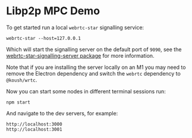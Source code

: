 # Libp2p MPC Demo

To get started run a local `webrtc-star` signalling service:

```
webrtc-star --host=127.0.0.1
```

Which will start the signalling server on the default port of `9090`, see the [webrtc-star-signalling-server package](https://github.com/libp2p/js-libp2p-webrtc-star/tree/master/packages/webrtc-star-signalling-server) for more information.

Note that if you are installing the server locally on an M1 you may need to remove the Electron dependency and switch the `webrtc` dependency to `@koush/wrtc`.

Now you can start some nodes in different terminal sessions run:

```
npm start
```

And navigate to the dev servers, for example:

```
http://localhost:3000
http://localhost:3001
```
